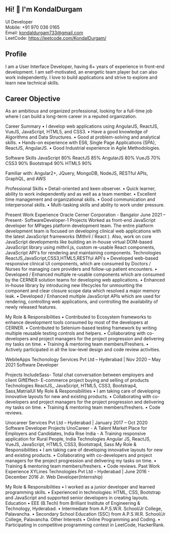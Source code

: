 **<h2>Hi! 👋 I'm KondalDurgam</h2>**
UI Developer<br>
Mobile: +91 970 036 0165<br>
Email: kondaldurgam733@gmail.com<br>
LeetCode: https://leetcode.com/KondalDurgam/<br>

**<h2>Profile</h2>**
I am a User Interface Developer, having 6+ years of experience in front-end development. I am self-motivated, an energetic team player but can also work independently. I love to build applications and strive to explore and learn new technical skills.


**<h2>Career Objective</h2>**
As an ambitious and organized professional, looking for a full-time job where I can build a long-term career in a reputed organization.

Career Summary
• I develop web applications using AngularJS, ReactJS, VueJS, JavaScript, HTML5, and CSS3.
• Have a good knowledge of Algorithms and Data Structures.
• Good at problem-solving and analytical skills.
• Hands-on experience with ES6, Single Page Applications (SPA), ReactJS, AngularJS.
• Good Industrial experience in Agile Methodologies.


Software Skills
JavaScript 80%
ReactJS 85%
AngularJS 80%
VueJS 70%
CSS3 90%
Bootstrap4 90%
HTML5 90%

Familiar with:
Angular2+, JQuery, MongoDB, NodeJS, RESTful APIs, GraphQL, and AWS

Professional Skills
• Detail-oriented and keen observer.
• Quick learner, ability to work independently and as well as a team member.
• Excellent time management and organizational skills.
• Good communication and interpersonal skills.
• Multi-tasking skills and ability to work under pressure.

Present Work Experience
Oracle Cerner Corporation - Bangalor June 2021 – Present- SoftwareDeveloper-1
Projects
Worked as front-end JavaScript developer for MPages platform development team. The entire platform development team is focused on developing clinical web applications with the latest JavaScript frameworks (Mithril / React ). Also, work on core JavaScript developments like building an in-house virtual DOM-based JavaScript library using mithril.js, custom re-usable React components, JavaScript API's for rendering and maintaining components.
Technologies
ReactJS,JavaScript,CSS3,HTML5,RESTful API's
• Developed web-based responsive clinical UI components, which are consumed by Doctors / Nurses for managing care providers and follow-up patient encounters.
• Developed / Enhanced multiple re-usable components which are consumed by the CERNER solution teams for developing web applications.
• Enhanced in-house library by introducing new lifecycles for unmounting the component and clear closure scope data which resolved a major memory leak.
• Developed / Enhanced multiple JavaScript APIs which are used for rendering, controlling web applications, and controlling the availability of newly released features.


My Role & Responsibilities
• Contributed to Ecosystem frameworks to enhance development tools consumed by most of the developers at CERNER.
• Contributed to Selenium-based testing framework by writing multiple reusable testing controls and helpers.
• Collaborating with co-developers and project managers for the project progression and delivering my tasks on time.
• Training & mentoring team members/Freshers.
• Actively participated in all the low-level design and code review activities.

WebileApps Techonology Services Pvt Ltd – Hyderabad | Nov 2020 – May 2021
Software Developer

Projects
IncludeSass- Total chat conversation between employers and client
GiftEffect- E-commerce project buying and selling of products
Technologies
ReactJS,, JavaScript, HTML5, CSS3, Bootstrap4, Sass,MatrialUI
My Role & Responsibilities
• I am taking care of developing innovative layouts for new and existing products.
• Collaborating with co-developers and project managers for the project progression and delivering my tasks on time.
• Training & mentoring team members/freshers.
• Code reviews.

Unocareer Services Pvt Ltd – Hyderabad | January 2017 – Oct 2020
Software Developer
Projects
UnoCareer - A Talent Market Place for Employers and Candidates, India
Rise India - A Training responsive application for Rural People, India
Technologies
Angular JS, ReactJS, VueJS, JavaScript, HTML5, CSS3, Bootstrap4, Sass
My Role & Responsibilities
• I am taking care of developing innovative layouts for new and existing products.
• Collaborating with co-developers and project managers for the project progression and delivering my tasks on time.
• Training & mentoring team members/freshers.
• Code reviews.
Past Work Experience
XYLines Technologies Pvt Ltd – Hyderabad | June 2016 - December 2016
Jr. Web Developer(Internship)


My Role & Responsibilities
• I worked as a junior developer and learned programming skills.
• Experienced in technologies: HTML, CSS, Bootstrap and JavaScript and
supported senior developers in creating layouts.
Education
• EEE (B.Tech) from Brilliant Institute of Engineering & Technology, Hyderabad.
• Intermediate from A.P.S.W.R. School/Jr College, Palavancha.
• Secondary School Education (SSC) from A.P.S.W.R. School/Jr College, Palavancha.
Other Interests
• Online Programming and Coding.
• Participating in competitive programming contest in LeetCode, HackerRank.
